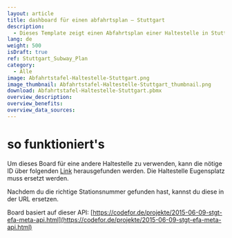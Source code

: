 ```yaml
---
layout: article
title: dashboard für einen abfahrtsplan ― Stuttgart
description: 
  - Dieses Template zeigt einen Abfahrtsplan einer Haltestelle in Stuttgart. So haben Fahrgäste wichtige Informationen zum Fahrplan wie z. B. Ankunft- und Abfahrt der nächsten Bahn / des nächsten Busses direkt an der Haltestelle im Blick - und zwar in Echtzeit. Die Schnittstelle die hier verwendet wird funktioniert nur für Stuttgart.
lang: de
weight: 500
isDraft: true
ref: Stuttgart_Subway_Plan
category:
  - Alle
image: Abfahrtstafel-Haltestelle-Stuttgart.png
image_thumbnail: Abfahrtstafel-Haltestelle-Stuttgart_thumbnail.png
download: Abfahrtstafel-Haltestelle-Stuttgart.pbmx
overview_description:
overview_benefits:
overview_data_sources:
---
```

# so funktioniert's
Um dieses Board für eine andere Haltestelle zu verwenden, kann die nötige ID über folgenden [Link](http://api.peakboard.io/VVS/GetStationsBySeachTerm?stationSearchRequest.searchTerm=Eugensplatz&stationSearchRequest.boxID=123) herausgefunden werden. Die Haltestelle Eugensplatz muss ersetzt werden.

Nachdem du die richtige Stationsnummer gefunden hast, kannst du diese in der URL ersetzen.

Board basiert auf dieser API: [https://codefor.de/projekte/2015-06-09-stgt-efa-meta-api.html](https://codefor.de/projekte/2015-06-09-stgt-efa-meta-api.html)

